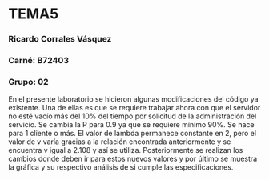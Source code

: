 # TEMA5


### Ricardo Corrales Vásquez
### Carné: B72403
### Grupo: 02


En el presente laboratorio se hicieron algunas modificaciones del código ya existente.
Una de ellas es que se requiere trabajar ahora con que el servidor no esté vacío más del 10% del tiempo por solicitud de la administración del servicio.
Se cambia la P para 0.9 ya que se requiere mínimo 90%.
Se hace para 1 cliente o más.
El valor de lambda permanece constante en 2, pero el valor de v varía gracias a la relación encontrada anteriormente y se encuentra v igual a 2.108 y así se utiliza.
Posteriormente se realizan los cambios donde deben ir para estos nuevos valores y por último se muestra la gráfica y su respectivo análisis de si cumple las especificaciones.
